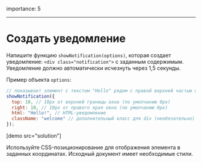 importance: 5

---

# Создать уведомление

Напишите функцию `showNotification(options)`, которая создает уведомление: `<div class="notification">` с заданным содержимым. Уведомление должно автоматически исчезнуть через 1,5 секунды.

Пример объекта `options`:

```js
// показывает элемент с текстом "Hello" рядом с правой верхней частью окна.
showNotification({
  top: 10, // 10px от верхней границы окна (по умолчанию 0px)
  right: 10, // 10px от правого края окна (по умолчанию 0px)
  html: "Hello!", // HTML-уведомление
  className: "welcome" // дополнительный класс для div (необязательно)
});
```

[demo src="solution"]


Используйте CSS-позиционирование для отображения элемента в заданных координатах. Исходный документ имеет необходимые стили.

